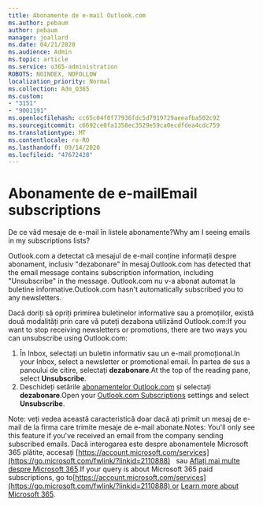```yaml
---
title: Abonamente de e-mail Outlook.com
ms.author: pebaum
author: pebaum
manager: joallard
ms.date: 04/21/2020
ms.audience: Admin
ms.topic: article
ms.service: o365-administration
ROBOTS: NOINDEX, NOFOLLOW
localization_priority: Normal
ms.collection: Adm_O365
ms.custom:
- "3151"
- "9001191"
ms.openlocfilehash: cc65c04f0f77936fdc5d7919729aeeafba502c92
ms.sourcegitcommit: c6692ce0fa1358ec3529e59ca0ecdfdea4cdc759
ms.translationtype: MT
ms.contentlocale: ro-RO
ms.lasthandoff: 09/14/2020
ms.locfileid: "47672428"
---
```

# <a name="email-subscriptions"></a><span data-ttu-id="66a6d-102">Abonamente de e-mail</span><span class="sxs-lookup"><span data-stu-id="66a6d-102">Email subscriptions</span></span>

<span data-ttu-id="66a6d-103">De ce văd mesaje de e-mail în listele abonamente?</span><span class="sxs-lookup"><span data-stu-id="66a6d-103">Why am I seeing emails in my subscriptions lists?</span></span>

<span data-ttu-id="66a6d-104">Outlook.com a detectat că mesajul de e-mail conține informații despre abonament, inclusiv "dezabonare" în mesaj.</span><span class="sxs-lookup"><span data-stu-id="66a6d-104">Outlook.com has detected that the email message contains subscription information, including "Unsubscribe" in the message.</span></span> <span data-ttu-id="66a6d-105">Outlook.com nu v-a abonat automat la buletine informative.</span><span class="sxs-lookup"><span data-stu-id="66a6d-105">Outlook.com hasn't automatically subscribed you to any newsletters.</span></span>

<span data-ttu-id="66a6d-106">Dacă doriți să opriți primirea buletinelor informative sau a promoțiilor, există două modalități prin care vă puteți dezabona utilizând Outlook.com:</span><span class="sxs-lookup"><span data-stu-id="66a6d-106">If you want to stop receiving newsletters or promotions, there are two ways you can unsubscribe using Outlook.com:</span></span>
1. <span data-ttu-id="66a6d-107">În Inbox, selectați un buletin informativ sau un e-mail promoțional.</span><span class="sxs-lookup"><span data-stu-id="66a6d-107">In your Inbox, select a newsletter or promotional email.</span></span> <span data-ttu-id="66a6d-108">În partea de sus a panoului de citire, selectați **dezabonare**.</span><span class="sxs-lookup"><span data-stu-id="66a6d-108">At the top of the reading pane, select **Unsubscribe**.</span></span>
2. <span data-ttu-id="66a6d-109">Deschideți setările [abonamentelor Outlook.com](https://go.microsoft.com/fwlink/?linkid=2110887) și selectați **dezabonare**.</span><span class="sxs-lookup"><span data-stu-id="66a6d-109">Open your [Outlook.com Subscriptions](https://go.microsoft.com/fwlink/?linkid=2110887) settings and select **Unsubscribe**.</span></span>

<span data-ttu-id="66a6d-110">Note: veți vedea această caracteristică doar dacă ați primit un mesaj de e-mail de la firma care trimite mesaje de e-mail abonate.</span><span class="sxs-lookup"><span data-stu-id="66a6d-110">Notes: You'll only see this feature if you've received an email from the company sending subscribed emails.</span></span>
<span data-ttu-id="66a6d-111">Dacă interogarea este despre abonamentele Microsoft 365 plătite, accesați [https://account.microsoft.com/services](https://go.microsoft.com/fwlink/?linkid=2110888)   sau [Aflați mai multe despre Microsoft 365](https://products.office.com/compare-all-microsoft-office-products?tab=1&WT.mc_id=PROD_OL-Web_Support_O365NewValue_Upgrade).</span><span class="sxs-lookup"><span data-stu-id="66a6d-111">If your query is about Microsoft 365 paid subscriptions, go to[https://account.microsoft.com/services](https://go.microsoft.com/fwlink/?linkid=2110888) or [Learn more about Microsoft 365](https://products.office.com/compare-all-microsoft-office-products?tab=1&WT.mc_id=PROD_OL-Web_Support_O365NewValue_Upgrade).</span></span>
  